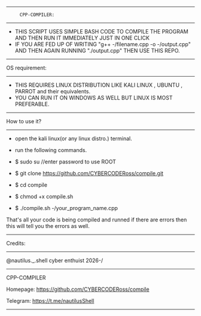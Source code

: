 _________________________________

         CPP-COMPILER:
_________________________________

 - THIS SCRIPT USES SIMPLE BASH CODE TO COMPILE THE PROGRAM AND THEN RUN IT IMMEDIATELY JUST IN ONE CLICK
 - IF YOU ARE FED UP OF WRITING "g++ -/filename.cpp -o -/output.cpp" AND THEN AGAIN RUNNING "./output.cpp" THEN USE THIS REPO.


_________________________________

   OS requirement:
_________________________________

 - THIS REQUIRES LINUX DISTRIBUTION LIKE KALI LINUX , UBUNTU , PARROT and their equivalents.
 - YOU CAN RUN IT ON WINDOWS AS WELL BUT LINUX IS MOST PREFERABLE.

_________________________________

   How to use it?
_________________________________

- open the kali linux(or any linux distro.) terminal.
- run the following commands.

- $ sudo su     //enter password to use ROOT
- $ git clone https://github.com/CYBERCODERoss/compile.git
- $ cd compile
- $ chmod +x compile.sh
- $ ./compile.sh -/your_program_name.cpp

That's all your code is being compiled and runned if there are errors then this will tell you the errors as well.

__________________________________________________________________________________________________

   Credits:
__________________________________________________________________________________________________

  @nautilus._.shell 
  cyber enthuist 2026-/
   
_________________________________

   CPP-COMPILER
   
   Homepage:	https://github.com/CYBERCODERoss/compile
   
   Telegram:	https://t.me/nautilusShell

__________________________________________________________________________________________________
